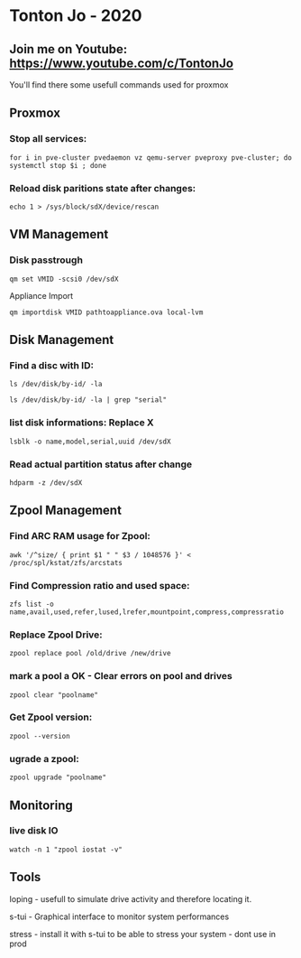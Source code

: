 # Tonton Jo - 2020
## Join me on Youtube: https://www.youtube.com/c/TontonJo

You'll find there some usefull commands used for proxmox

## Proxmox

### Stop all services:  
```shell
for i in pve-cluster pvedaemon vz qemu-server pveproxy pve-cluster; do systemctl stop $i ; done
```  
### Reload disk paritions state after changes:  
```shell
echo 1 > /sys/block/sdX/device/rescan
```  
## VM Management

### Disk passtrough
```shell
qm set VMID -scsi0 /dev/sdX
```
Appliance Import
```shell
qm importdisk VMID pathtoappliance.ova local-lvm
```

## Disk Management

### Find a disc with ID:
```shell
ls /dev/disk/by-id/ -la
```
```shell
ls /dev/disk/by-id/ -la | grep "serial"
```

### list disk informations: Replace X
```shell
lsblk -o name,model,serial,uuid /dev/sdX
```

### Read actual partition status after change
```shell
hdparm -z /dev/sdX
```
## Zpool Management  


### Find ARC RAM usage for Zpool:
```shell
awk '/^size/ { print $1 " " $3 / 1048576 }' < /proc/spl/kstat/zfs/arcstats
```

### Find Compression ratio and used space:
```shell
zfs list -o name,avail,used,refer,lused,lrefer,mountpoint,compress,compressratio
``` 

### Replace Zpool Drive:
```shell
zpool replace pool /old/drive /new/drive
```

### mark a pool a OK - Clear errors on pool and drives
```shell
zpool clear "poolname"
```

### Get Zpool version:
```shell
zpool --version
```

### ugrade a zpool:
```shell
zpool upgrade "poolname"
```
## Monitoring

### live disk IO
```shell
watch -n 1 "zpool iostat -v"
```
## Tools

Ioping - usefull to simulate drive activity and therefore locating it.

s-tui - Graphical interface to monitor system performances

stress - install it with s-tui to be able to stress your system - dont use in prod

